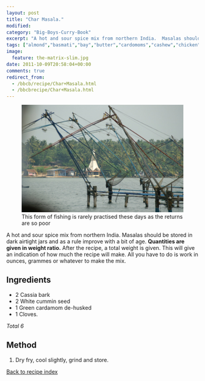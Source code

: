 ```yaml
---
layout: post
title: "Char Masala."
modified:
category: "Big-Boys-Curry-Book"
excerpt: "A hot and sour spice mix from northern India.  Masalas should be stored in dark"
tags: ["almond","basmati","bay","butter","cardomoms","cashew","chicken","cinnamon","cloves","cumin","ghee","lamb","mace","nuts","pepper","rice","saffron","turmeric"]
image:
  feature: the-matrix-slim.jpg
date: 2011-10-09T20:58:04+00:00
comments: true
redirect_from: 
  - /bbcb/recipe/Char+Masala.html
  - /bbcbrecipe/Char+Masala.html
---
```


<figure>
	<a href="/images/bbcb/pict2327.jpg" alt="Ashtamudi Lake, Kerala, India" title="Ashtamudi Lake, Kerala, India &#169; Ashley Kitson 12/09/2011"><img src="/images/bbcb/pict2327.jpg"/></a>
	<figcaption>This form of fishing is rarely practised these days as the returns are so poor</figcaption>
</figure>

A hot and sour spice mix from northern India.  Masalas should be stored in dark airtight jars and as a rule improve with a bit of age. <strong>Quantities are given in weight ratio.</strong> After the recipe, a total weight is given. This will give an indication of how much the recipe will make. All you have to do is work in ounces, grammes or whatever to make the mix.
        
## Ingredients
        
<ul><li>2 Cassia bark</li><li>2 White cummin seed</li><li>1 Green cardamom de-husked</li><li>1 Cloves.</li></ul><p><i>Total 6</i></p>
        
## Method

<ol><li>Dry fry, cool slightly, grind and store.</li></ol>   

<a href="/bbcb">Back to recipe index</a>      